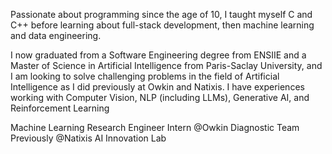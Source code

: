 Passionate about programming since the age of 10, I taught myself C and C++ before learning about full-stack development, then machine learning and data engineering.

I now graduated from a Software Engineering degree from ENSIIE and a Master of Science in Artificial Intelligence from Paris-Saclay University, and I am looking to solve challenging problems in the field of Artificial Intelligence as I did previously at Owkin and Natixis. I have experiences working with Computer Vision, NLP (including LLMs), Generative AI, and Reinforcement Learning

Machine Learning Research Engineer Intern @Owkin Diagnostic Team
Previously @Natixis AI Innovation Lab
